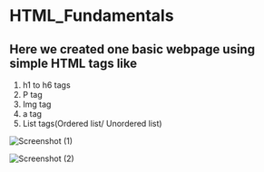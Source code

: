 # HTML_Fundamentals

## Here we created one basic webpage using simple HTML tags like

1. h1 to h6 tags
2. P tag
3. Img tag
4. a tag
5. List tags(Ordered list/ Unordered list) 


![Screenshot (1)](https://user-images.githubusercontent.com/127078777/223407244-82200334-7a2a-4f9f-af01-8038d2a79632.png)


![Screenshot (2)](https://user-images.githubusercontent.com/127078777/223407290-93347ec6-6e52-4dff-b410-41e70f1a015c.png)
